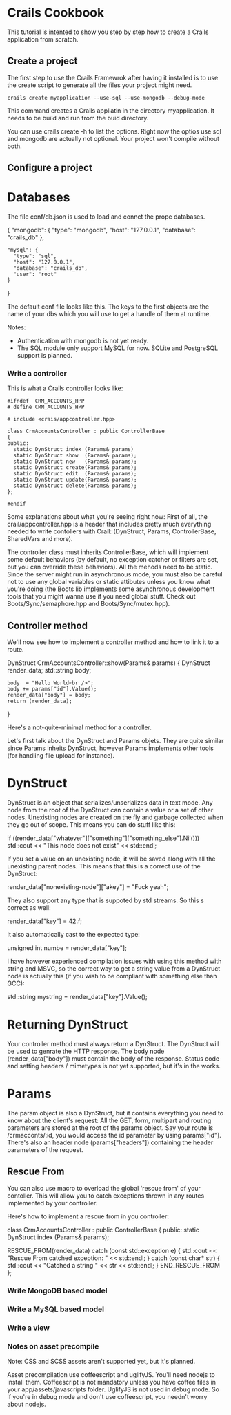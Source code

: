 Crails Cookbook
=====
This tutorial is intented to show you step by step how to create a Crails application from scratch.

## Create a project
The first step to use the Crails Framewrok after having it installed is to use the create script to generate all
the files your project might need.

    crails create myapplication --use-sql --use-mongodb --debug-mode

This command creates a Crails appliatin in the directory myapplication.
It needs to be build and run from the buid directory.

You can use crails create -h to list the options.
Right now the optios use sql and mongodb are actually not optional. Your project won't compile without both.

## Configure a project
# Databases
The file conf/db.json is used to load and connct the prope databases.

  {
    "mongodb": {
      "type": "mongodb",
      "host": "127.0.0.1",
      "database": "crails_db"
    },
  
    "mysql": {
      "type": "sql",
      "host": "127.0.0.1",
      "database": "crails_db",
      "user": "root"
    }
  }

The default conf file looks like this.
The keys to the first objects are the name of your dbs which you will use to get a handle of them at runtime.

Notes:
- Authentication with mongodb is not yet ready.
- The SQL module only support MySQL for now. SQLite and PostgreSQL support is planned.

### Write a controller
This is what a Crails controller looks like:

    #ifndef  CRM_ACCOUNTS_HPP
    # define CRM_ACCOUNTS_HPP
    
    # include <crais/appcontroller.hpp>
    
    class CrmAccountsController : public ControllerBase
    {
    public:
      static DynStruct index (Params& params)
      static DynStruct show  (Params& params);
      static DynStruct new   (Params& params);
      static DynStruct create(Params& params);
      static DynStruct edit  (Params& params);
      static DynStruct update(Params& params);
      static DynStruct delete(Params& params);
    };
    
    #endif

Some explanations about what you're seeing right now:
First of all, the crail/appcontroller.hpp is a header that includes pretty much everything needed to write contollers
with Crail: (DynStruct, Params, ControllerBase, SharedVars and more).

The controller class must inherits ControllerBase, which will implement some default behaviors (by default,
no exception catcher or filters are set, but you can override these behaviors).
All the mehods need to be static. Since the server might run in asynchronous mode, you must also be careful not to
use any global variables or static attibutes unless you know what you're doing (the Boots lib implements some
asynchronous development tools that you might wanna use if you need global stuff. Check out Boots/Sync/semaphore.hpp
and Boots/Sync/mutex.hpp).

## Controller method
We'll now see how to implement a controller method and how to link it to a route.

  DynStruct CrmAccountsController::show(Params& params)
  {
    DynStruct render_data;
    std::string body;

    body  = "Hello World<br />";
    body += params["id"].Value();
    render_data["body"] = body;
    return (render_data);
  }

Here's a not-quite-minimal method for a controller.

Let's first talk about the DynStruct and Params objets. They are quite similar since Params inheits DynStruct,
however Params implements other tools (for handling file upload for instance).

# DynStruct
DynStruct is an object that serializes/unserializes data in text mode. Any node from the root of the DynStruct can
contain a value or a set of other nodes. Unexisting nodes are created on the fly and garbage collected when they go
out of scope. This means you can do stuff like this:

  if ((render_data["whatever"]["something"]["something_else"].Nil()))
    std::cout << "This node does not exist" << std::endl;

If you set a value on an unexisting node, it will be saved along with all the unexisting parent nodes. This means that
this is a correct use of the DynStruct:

  render_data["nonexisting-node"]["akey"] = "Fuck yeah";

They also support any type that is suppoted by std streams. So this s correct as well:

  render_data["key"] = 42.f;

It also automatically cast to the expected type:

  unsigned int numbe = render_data["key"];

I have however experienced compilation issues with using this method with string and MSVC, so the correct way to get
a string value from a DynStruct node is actually this (if you wish to be compliant with something else than GCC):

  std::string mystring = render_data["key"].Value();

# Returning DynStruct
Your controller method must always return a DynStruct.
The DynStruct will be used to genrate the HTTP response. The body node (render_data["body"]) must contain the body
of the response.
Status code and setting headers / mimetypes is not yet supported, but it's in the works.

# Params
The param object is also a DynStruct, but it contains everything you need to know about the client's request:
All the GET, form, multipart and routing parameters are stored at the root of the params object.
Say your route is /crmacconts/:id, you would access the id parameter by using params["id"].
There's also an header node (params["headers"]) containing the header parameters of the request.

## Rescue From
You can also use macro to overload the global 'rescue from' of your contoller. This will allow you to catch
exceptions thrown in any routes implemented by your controller.

Here's how to implement a rescue from in you controller:

  class CrmAccountsController : public ControllerBase
  {
  public:
    static DynStruct index     (Params& params);
    
  RESCUE_FROM(render_data)
    catch (const std::exception e)
    {
      std::cout << "Rescue From catched exception: " << std::endl;
    }
    catch (const char* str)
    {
      std::cout << "Catched a string " << str << std::endl;
    }
  END_RESCUE_FROM
  };

### Write MongoDB based model

### Write a MySQL based model

### Write a view

### Notes on asset precompile
Note: CSS and SCSS assets aren't supported yet, but it's planned.

Asset precompilation use coffeescript and uglifyJS. You'll need nodejs to install them.
Coffeescript is not mandatory unless you have coffee files in your app/assets/javascripts folder.
UglifyJS is not used in debug mode.
So if you're in debug mode and don't use coffeescript, you needn't worry about nodejs.
